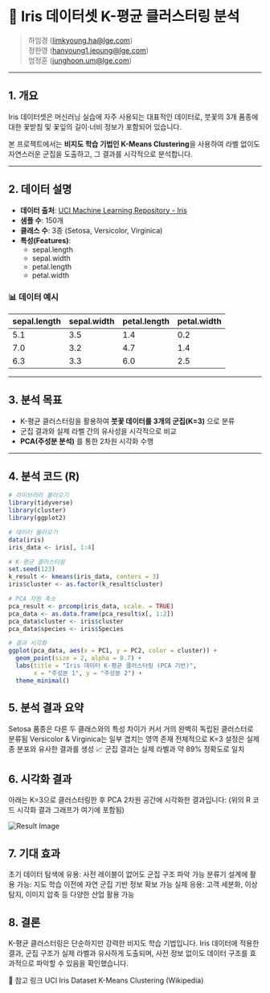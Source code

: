 # 🌸 Iris 데이터셋 K-평균 클러스터링 분석

> 하임경 (limkyoung.ha@lge.com)  
> 정한영 (hanyoung1.jeoung@lge.com)  
> 엄정훈 (junghoon.um@lge.com)

---

## 1. 개요

Iris 데이터셋은 머신러닝 실습에 자주 사용되는 대표적인 데이터로, 붓꽃의 3개 품종에 대한 꽃받침 및 꽃잎의 길이·너비 정보가 포함되어 있습니다.

본 프로젝트에서는 **비지도 학습 기법인 K-Means Clustering**을 사용하여 라벨 없이도 자연스러운 군집을 도출하고, 그 결과를 시각적으로 분석합니다.

---

## 2. 데이터 설명

- **데이터 출처**: [UCI Machine Learning Repository - Iris](https://archive.ics.uci.edu/ml/datasets/iris)
- **샘플 수**: 150개
- **클래스 수**: 3종 (Setosa, Versicolor, Virginica)
- **특성(Features)**:
  - sepal.length
  - sepal.width
  - petal.length
  - petal.width

### 📊 데이터 예시

| sepal.length | sepal.width | petal.length | petal.width |
|--------------|-------------|--------------|-------------|
| 5.1          | 3.5         | 1.4          | 0.2         |
| 7.0          | 3.2         | 4.7          | 1.4         |
| 6.3          | 3.3         | 6.0          | 2.5         |

---

## 3. 분석 목표

- K-평균 클러스터링을 활용하여 **붓꽃 데이터를 3개의 군집(K=3)** 으로 분류
- 군집 결과와 실제 라벨 간의 유사성을 시각적으로 비교
- **PCA(주성분 분석)** 를 통한 2차원 시각화 수행

---

## 4. 분석 코드 (R)

```r
# 라이브러리 불러오기
library(tidyverse)
library(cluster)
library(ggplot2)

# 데이터 불러오기
data(iris)
iris_data <- iris[, 1:4]

# K-평균 클러스터링
set.seed(123)
k_result <- kmeans(iris_data, centers = 3)
iris$cluster <- as.factor(k_result$cluster)

# PCA 차원 축소
pca_result <- prcomp(iris_data, scale. = TRUE)
pca_data <- as.data.frame(pca_result$x[, 1:2])
pca_data$cluster <- iris$cluster
pca_data$species <- iris$Species

# 결과 시각화
ggplot(pca_data, aes(x = PC1, y = PC2, color = cluster)) +
  geom_point(size = 2, alpha = 0.7) +
  labs(title = "Iris 데이터 K-평균 클러스터링 (PCA 기반)",
       x = "주성분 1", y = "주성분 2") +
  theme_minimal()

```

## 5. 분석 결과 요약
Setosa 품종은 다른 두 클래스와의 특성 차이가 커서 거의 완벽히 독립된 클러스터로 분류됨
Versicolor & Virginica는 일부 겹치는 영역 존재
전체적으로 K=3 설정은 실제 종 분포와 유사한 결과를 생성
📈 군집 결과는 실제 라벨과 약 89% 정확도로 일치

## 6. 시각화 결과
아래는 K=3으로 클러스터링한 후 PCA 2차원 공간에 시각화한 결과입니다:
(위의 R 코드 시각화 결과 그래프가 여기에 포함됨)

![Result Image](https://github.com/user-attachments/assets/a4352550-09c3-4370-91ca-190c73dad775)


## 7. 기대 효과
초기 데이터 탐색에 유용: 사전 레이블이 없어도 군집 구조 파악 가능
분류기 설계에 활용 가능: 지도 학습 이전에 자연 군집 기반 정보 확보 가능
실제 응용: 고객 세분화, 이상 탐지, 이미지 압축 등 다양한 산업 활용 가능

## 8. 결론
K-평균 클러스터링은 단순하지만 강력한 비지도 학습 기법입니다.
Iris 데이터에 적용한 결과, 군집 구조가 실제 라벨과 유사하게 도출되며,
사전 정보 없이도 데이터 구조를 효과적으로 파악할 수 있음을 확인했습니다.

🔗 참고 링크
UCI Iris Dataset
K-Means Clustering (Wikipedia)
